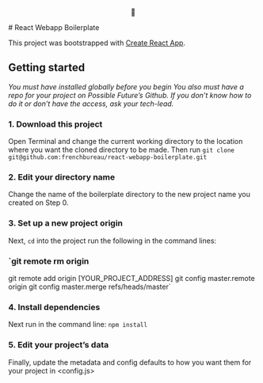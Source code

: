 <p align='center'>
🍲
</p>
# React Webapp Boilerplate

This project was bootstrapped with [Create React App](https://github.com/facebook/create-react-app).

## Getting started
_You must have <npm/> installed globally before you begin_
_You also must have a repo for your project on Possible Future’s Github._
_If you don’t know how to do it or don’t have the access, ask your tech-lead._

### 1. Download this project
Open Terminal and change the current working directory to the location where you want the cloned directory to be made.
Then run
`git clone git@github.com:frenchbureau/react-webapp-boilerplate.git`

### 2. Edit your directory name
Change the name of the boilerplate directory to the new project name you created on Step 0.

### 3. Set up a new project origin
Next, `cd` into the project run the following in the command lines:
### `git remote rm origin
git remote add origin [YOUR_PROJECT_ADDRESS]
git config master.remote origin
git config master.merge refs/heads/master`

### 4. Install dependencies
Next run in the command line:
`npm install`

### 5. Edit your project’s data
Finally, update the metadata and config defaults to how you want them for your project in <config.js>

